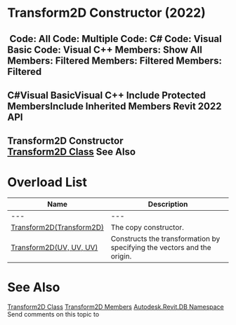 # Transform2D Constructor (2022)

﻿
 Code: All Code: Multiple Code: C# Code: Visual Basic Code: Visual C++  Members: Show All Members: Filtered Members: Filtered Members: Filtered   
---  
C#Visual BasicVisual C++
Include Protected MembersInclude Inherited Members
Revit 2022 API  
---  
Transform2D Constructor   
[Transform2D Class](49a13f08-08d7-95b1-d52e-65f90e6d4061.md "Transform2D Class") See Also  
---  
# Overload List
| Name | Description |
| --- | --- |
| --- | --- | --- |
| [Transform2D(Transform2D)](ad1bd942-9cbc-c269-e3d6-ee2ad8bedbaf.md "Transform2D Constructor \(Transform2D\)") | The copy constructor. |
| [Transform2D(UV, UV, UV)](8d260105-fb1c-b915-eb12-e038f536ee63.md "Transform2D Constructor \(UV, UV, UV\)") | Constructs the transformation by specifying the vectors and the origin. |

# See Also
[Transform2D Class](49a13f08-08d7-95b1-d52e-65f90e6d4061.md "Transform2D Class")
[Transform2D Members](2bd58229-c441-3ca2-6aee-d51cb293e352.md "Transform2D Members")
[Autodesk.Revit.DB Namespace](87546ba7-461b-c646-cbb1-2cb8f5bff8b2.md "Autodesk.Revit.DB Namespace")
Send comments on this topic to 